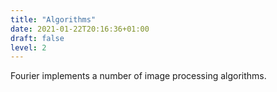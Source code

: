 ```yaml
---
title: "Algorithms"
date: 2021-01-22T20:16:36+01:00
draft: false
level: 2
---
```


Fourier implements a number of image processing algorithms. 
